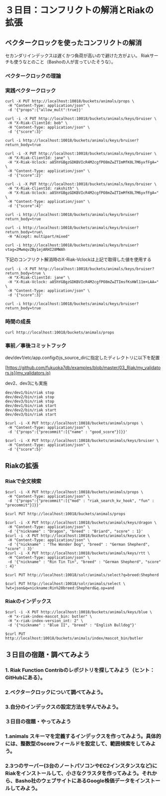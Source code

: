 # ３日目：コンフリクトの解消とRiakの拡張

## ベクタークロックを使ったコンフリクトの解消

セカンダリインデックスは遅くかつ負荷が高いので避けた方がよい。
Riakサーチも使うなとのこと（Bashoの人が言っていたそうな）。

### ベクタークロックの理論
### 実践ベクタークロック

```
curl -X PUT http://localhost:10018/buckets/animals/props \
 -H "Content-Type: application/json" \
 -d '{"props":{"allow_mult":true}}'
```

```
curl -i -X PUT http://localhost:10018/buckets/animals/keys/bruiser \
 -H "X-Riak-ClientId: bob" \
 -H "Content-Type: application/json" \
 -d '{"score":3}'
```

```
curl -i http://localhost:10018/buckets/animals/keys/bruiser?return_body=true
```

```
curl -i -X PUT http://localhost:10018/buckets/animals/keys/bruiser \
 -H "X-Riak-ClientId: jane" \
 -H "X-Riak-Vclock: a85hYGBgzGDKBVIcR4M2cgfPO8mZwZTImMfK0L7M6yxfFgA=" \
 -H "Content-Type: application/json" \
 -d '{"score":2}'
```

```
curl -i -X PUT http://localhost:10018/buckets/animals/keys/bruiser \
 -H "X-Riak-ClientId: rakshith" \
 -H "X-Riak-Vclock: a85hYGBgzGDKBVIcR4M2cgfPO8mZwZTImMfK0L7M6yxfFgA=" \
 -H "Content-Type: application/json" \
 -d '{"score":4}'
```

```
curl -i http://localhost:10018/buckets/animals/keys/bruiser?return_body=true
```

```
curl -i http://localhost:10018/buckets/animals/keys/bruiser?return_body=true\
 -H "Accept: multipart/mixed"
```

```
curl -i http://localhost:10018/buckets/animals/keys/bruiser?vtag=2MwmqvZBy1ejARHI28MWAh
```

下記のコンフリクト解消時のX-Riak-Vclockは上記で取得した値を使用する
```
curl -i -X PUT http://localhost:10018/buckets/animals/keys/bruiser?return_body=true \
 -H "X-Riak-ClientId: jane" \
 -H "X-Riak-Vclock: a85hYGBgzGDKBVIcR4M2cgfPO8mZwZTImsfKsHWl11m+LAA=" \
 -H "Content-Type: application/json" \
 -d '{"score":3}'
```

```
curl -i http://localhost:10018/buckets/animals/keys/bruiser?return_body=true
```

### 時間の成長

```
curl http://localhost:10018/buckets/animals/props
```

### 事前／事後コミットフック

dev/dev1/etc/app.configのjs_source_dirに指定したディレクトリに以下を配置

[https://github.com/fukuoka7db/examples/blob/master/03_Riak/my_validators.js](my_validators.js)

dev2、dev3にも実施

```
dev/dev1/bin/riak stop
dev/dev2/bin/riak stop
dev/dev3/bin/riak stop
dev/dev1/bin/riak start
dev/dev2/bin/riak start
dev/dev3/bin/riak start
```

```
$curl -i -X PUT http://localhost:10018/buckets/animals/props \
 -H "Content-Type: application/json" \
 -d '{"props":{"precommit":[{"name" : "good_score"}]}}'
```

```
$curl -i -X PUT http://localhost:10018/buckets/animals/keys/bruiser \
 -H "Content-Type: application/json" \
 -d '{"score":5}'
```

## Riakの拡張
### Riakで全文検索


```
$curl -i -X PUT http://localhost:10018/buckets/animals/props \
 -H "Content-Type: application/json" \
 -d '{"props":{"precommit":[{"mod" : "riak_search_kv_hook", "fun" : "precommit"}]}}'
```

```
$curl PUT http://localhost:10018/buckets/animals/props
```

```
$curl -i -X PUT http://localhost:10018/buckets/animals/keys/dragon \
 -H "Content-Type: application/json" \
 -d '{"nickname" : "Dragon", "breed" : "Briard", "score" : 1}'
$curl -i -X PUT http://localhost:10018/buckets/animals/keys/ace \
 -H "Content-Type: application/json" \
 -d '{"nickname" : "The Wonder Dog", "breed" : "German Shepherd", "score" : 3}'
$curl -i -X PUT http://localhost:10018/buckets/animals/keys/rtt \
 -H "Content-Type: application/json" \
 -d '{"nickname" : "Rin Tin Tin", "breed" : "German Shepherd", "score" : 4}'
```

```
$curl PUT http://localhost:10018/solr/animals/select?q=breed:Shepherd
```

```
$curl PUT http://localhost:10018/solr/animals/select \
?wt=json&q=nickname:Rin%20breed:Shepherd&q.op=and
```

### Riakのインデックス

```
$curl -i -X PUT http://localhost:10018/buckets/animals/keys/blue \
 -H "x-riak-index-mascot_bin: butler" \
 -H "x-riak-index-version_int: 2" \
 -d '{"nickname" : "Blue II", "breed" : "English Bulldog"}'
```

```
$curl PUT http://localhost:10018/buckets/animals/index/mascot_bin/butler
```


## ３日目の宿題・調べてみよう
### 1. Riak Function Contribのレポジトリを探してみよう（ヒント：GitHubにある）。


### 2.ベクタークロックについて調べてみよう。


### 3.自分のインデックスの設定方法を学んでみよう。


### ３日目の宿題・やってみよう
### 1.animals スキーマを定義するインデックスを作ってみよう。具体的には、整数型のscoreフィールドを設定して、範囲検索をしてみよう。

### 2.3つのサーバー(3台のノートパソコンやEC2インスタンスなど)にRiakをインストールして、小さなクラスタを作ってみよう。それから、Basho社のウェブサイトにあるGoogle株価データをインストールしてみよう。
